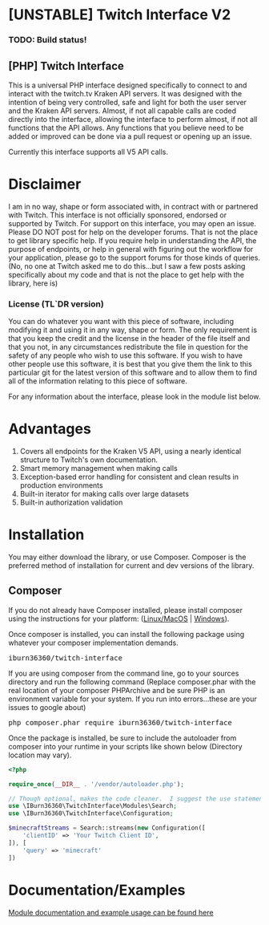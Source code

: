 # [UNSTABLE] Twitch Interface V2

### TODO: Build status!

## [PHP] Twitch Interface

This is a universal PHP interface designed specifically to connect to and interact with the twitch.tv Kraken API servers.  It was designed with the intention of being very controlled, safe and light for both the user server and the Kraken API servers.  Almost, if not all capable calls are coded directly into the interface, allowing the interface to perform almost, if not all functions that the API allows.  Any functions that you believe need to be added or improved can be done via a pull request or opening up an issue.

Currently this interface supports all V5 API calls.

# Disclaimer
I am in no way, shape or form associated with, in contract with or partnered with Twitch.  This interface is not officially sponsored, endorsed or supported by Twitch.  For support on this interface, you may open an issue.  Please DO NOT post for help on the developer forums.  That is not the place to get library specific help.  If you require help in understanding the API, the purpose of endpoints, or help in general with figuring out the workflow for your application, please go to the support forums for those kinds of queries. (No, no one at Twitch asked me to do this...but I saw a few posts asking specifically about my code and that is not the place to get help with the library, here is)

### License (TL`DR version)

You can do whatever you want with this piece of software, including modifying it and using it in any way, shape or form.  The only requirement is that you keep the credit and the license in the header of the file itself and that you not, in any circumstances redistribute the file in question for the safety of any people who wish to use this software.  If you wish to have other people use this software, it is best that you give them the link to this particular git for the latest version of this software and to allow them to find all of the information relating to this piece of software.

For any information about the interface, please look in the module list below.

# Advantages

1. Covers all endpoints for the Kraken V5 API, using a nearly identical structure to Twitch's own documentation.
2. Smart memory management when making calls
3. Exception-based error handling for consistent and clean results in production environments
4. Built-in iterator for making calls over large datasets
5. Built-in authorization validation

# Installation
You may either download the library, or use Composer.  Composer is the preferred method of installation for current and dev versions of the library.

## Composer
If you do not already have Composer installed, please install composer using the instructions for your platform: ([Linux/MacOS](https://getcomposer.org/doc/00-intro.md#installation-linux-unix-osx) | [Windows](https://getcomposer.org/doc/00-intro.md#installation-windows)).

Once composer is installed, you can install the following package using whatever your composer implementation demands.

<pre>iburn36360/twitch-interface</pre>

If you are using composer from the command line, go to your sources directory and run the following command (Replace composer.phar with the real location of your composer PHPArchive and be sure PHP is an environment variable for your system.  If you run into errors...these are your issues to google about)

<pre>php composer.phar require iburn36360/twitch-interface</pre>

Once the package is installed, be sure to include the autoloader from composer into your runtime in your scripts like shown below (Directory location may vary).
```php
<?php

require_once(__DIR__ . '/vendor/autoloader.php');

// Though optional, makes the code cleaner.  I suggest the use statement where it makes sense
use \IBurn36360\TwitchInterface\Modules\Search;
use \IBurn36360\TwitchInterface\Configuration;

$minecraftStreams = Search::streams(new Configuration([
    'clientID' => 'Your Twitch Client ID',
]), [
    'query' => 'minecraft'
])
```

# Documentation/Examples
[Module documentation and example usage can be found here](./.github/Documentation/Modules/README.md)
